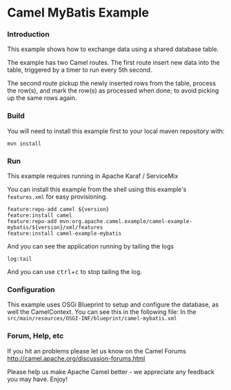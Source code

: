 # Camel MyBatis Example

### Introduction

This example shows how to exchange data using a shared database table.

The example has two Camel routes. The first route insert new data into the table,
triggered by a timer to run every 5th second.

The second route pickup the newly inserted rows from the table,
process the row(s), and mark the row(s) as processed when done;
to avoid picking up the same rows again.

### Build

You will need to install this example first to your local maven repository with:

	mvn install

### Run

This example requires running in Apache Karaf / ServiceMix

You can install this example from the shell using this example's `features.xml`
for easy provisioning.

	feature:repo-add camel ${version}
	feature:install camel
	feature:repo-add mvn:org.apache.camel.example/camel-example-mybatis/${version}/xml/features
	feature:install camel-example-mybatis

And you can see the application running by tailing the logs

	log:tail

And you can use <kbd>ctrl</kbd>+<kbd>c</kbd> to stop tailing the log.

### Configuration

This example uses OSGi Blueprint to setup and configure the database,
as well the CamelContext. You can see this in the following file:
In the `src/main/resources/OSGI-INF/blueprint/camel-mybatis.xml`

### Forum, Help, etc

If you hit an problems please let us know on the Camel Forums
	<http://camel.apache.org/discussion-forums.html>

Please help us make Apache Camel better - we appreciate any feedback you may
have.  Enjoy!
